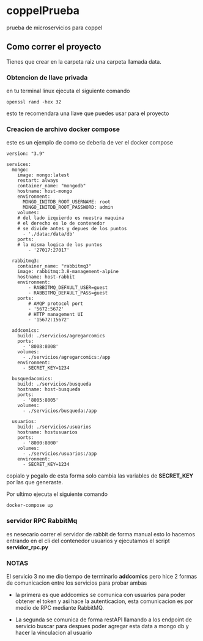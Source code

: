 # coppelPrueba
prueba de microservicios para coppel

## Como correr el proyecto
Tienes que crear en la carpeta raiz una carpeta llamada data.



### Obtencion de llave privada
en tu terminal linux ejecuta el siguiente comando
```
openssl rand -hex 32
```
esto te recomendara una llave que puedes usar para el proyecto

### Creacion de archivo docker compose

este es un ejemplo de como se deberia de ver el docker compose
```
version: "3.9" 

services:
  mongo:
    image: mongo:latest
    restart: always
    container_name: "mongodb"
    hostname: host-mongo
    environment:
      MONGO_INITDB_ROOT_USERNAME: root
      MONGO_INITDB_ROOT_PASSWORD: admin
    volumes:
    # del lado izquierdo es nuestra maquina
    # el derecho es lo de contenedor
    # se divide antes y depues de los puntos
      - './data:/data/db'
    ports:
    # la misma logica de los puntos
        - '27017:27017'
  
  rabbitmq3:
    container_name: "rabbitmq3"
    image: rabbitmq:3.8-management-alpine
    hostname: host-rabbit
    environment:
        - RABBITMQ_DEFAULT_USER=guest
        - RABBITMQ_DEFAULT_PASS=guest
    ports:
        # AMQP protocol port
        - '5672:5672'
        # HTTP management UI
        - '15672:15672'

  addcomics:
    build: ./servicios/agregarcomics
    ports:
      - '8008:8008'
    volumes:
      - ./servicios/agregarcomics:/app
    environment:
      - SECRET_KEY=1234

  busquedacomics:
    build: ./servicios/busqueda
    hostname: host-busqueda
    ports:
      - '8005:8005'
    volumes:
      - ./servicios/busqueda:/app
  
  usuarios:
    build: ./servicios/usuarios
    hostname: hostusuarios
    ports:
      - '8000:8000'
    volumes:
      - ./servicios/usuarios:/app
    environment:
      - SECRET_KEY=1234
```

copialo y pegalo de esta forma solo cambia las variables de **SECRET_KEY** por las que generaste.   

Por ultimo ejecuta el siguiente comando

```
docker-compose up
```

### servidor RPC RabbitMq
es nesecario correr el servidor de rabbit de forma manual esto lo hacemos entrando en el cli del contenedor usuarios y ejecutamos el script **servidor_rpc.py**

### NOTAS
El servicio 3 no me dio tiempo de terminarlo **addcomics** pero hice 2 formas de comunicacion entre los servicios para probar ambas 
- la primera es que addcomics se comunica con usuarios para poder obtener el token y asi hace la autenticacion, esta comunicacion es por medio de RPC mediante RabbitMQ.

- La segunda se comunica de forma restAPI llamando a los endpoint de servicio buscar para despues poder agregar esta data a mongo db y hacer la vinculacion al usuario
